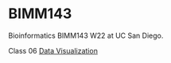 # BIMM143
Bioinformatics BIMM143 W22 at UC San Diego.

Class 06 [Data Visualization](https://github.com/kmhooker/BIMM143/blob/main/week6/week6.pdf)